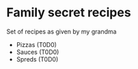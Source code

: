 # Family secret recipes

Set of recipes as given by my grandma

- Pizzas (T0D0)
- Sauces (T0D0)
- Spreds (T0D0)
